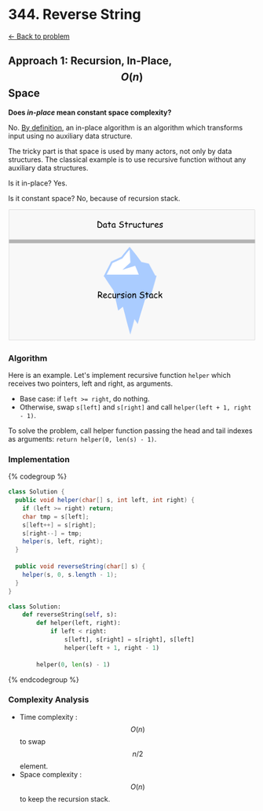 # 344. Reverse String 
[&larr;&nbsp;Back to problem](./README.md)

## Approach 1: Recursion, In-Place, $${O}(n)$$ Space

**Does *in-place* mean constant space complexity?**

No. [By definition](https://en.wikipedia.org/wiki/In-place_algorithm), an in-place algorithm is an algorithm which transforms input using no auxiliary data structure.

The tricky part is that space is used by many actors, not only by data structures. The classical example is to use recursive function without any auxiliary data structures.

Is it in-place? Yes.

Is it constant space? No, because of recursion stack.

![Recursion Stack](./images/stack2.png)

### Algorithm

Here is an example. Let's implement recursive function `helper` which receives two pointers, left and right, as arguments.

* Base case: if `left >= right`, do nothing.
* Otherwise, swap `s[left]` and `s[right]` and call `helper(left + 1, right - 1)`.

To solve the problem, call helper function passing the head and tail indexes as arguments: `return helper(0, len(s) - 1)`.

### Implementation

{% codegroup %}
```Java
class Solution {
  public void helper(char[] s, int left, int right) {
    if (left >= right) return;
    char tmp = s[left];
    s[left++] = s[right];
    s[right--] = tmp;
    helper(s, left, right);
  }

  public void reverseString(char[] s) {
    helper(s, 0, s.length - 1);
  }
}
```
```Python
class Solution:
    def reverseString(self, s):
        def helper(left, right):
            if left < right:
                s[left], s[right] = s[right], s[left]
                helper(left + 1, right - 1)

        helper(0, len(s) - 1)
```
{% endcodegroup %}

### Complexity Analysis

* Time complexity : $${O}(n)$$ to swap $$n/2$$ element.
* Space complexity : $${O}(n)$$ to keep the recursion stack.

